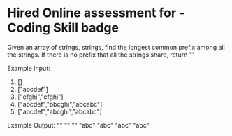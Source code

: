 Hired Online assessment for - Coding Skill badge
================================================

Given an array of strings, strings, find the longest common prefix among all the strings.
If there is no prefix that all the strings share, return ""

Example Input:
1. []
2. ["abcdef"]
3. ["efghi","efghi"]
4. ["abcdef","bbcghi","abcabc"]
5. ["abcdef","abcghi","abcabc"]

Example Output:
""
""
""
"abc"
"abc"
"abc"
"abc"
